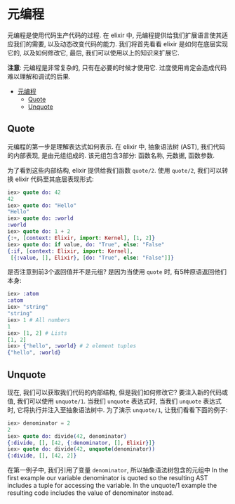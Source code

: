 # 元编程

元编程是使用代码生产代码的过程. 在 elixir 中, 元编程提供给我们扩展语言使其适应我们的需要, 以及动态改变代码的能力. 我们将首先看看 elixir 是如何在底层实现它的, 以及如何修改它, 最后, 我们可以使用以上的知识来扩展它.

**注意**: 元编程是非常复杂的, 只有在必要的时候才使用它. 过度使用肯定会造成代码难以理解和调试的后果.

<!-- TOC -->

- [元编程](#%E5%85%83%E7%BC%96%E7%A8%8B)
    - [Quote](#quote)
    - [Unquote](#unquote)

<!-- /TOC -->

## Quote
元编程的第一步是理解表达式如何表示. 在 elixir 中, 抽象语法树 (AST), 我们代码的内部表现, 是由元组组成的. 该元组包含3部分: 函数名称, 元数据, 函数参数.

为了看到这些内部结构, elixir 提供给我们函数 `quote/2`. 使用 `quote/2`, 我们可以转换 elixir 代码至其底层表现形式:
```elixir
iex> quote do: 42
42
iex> quote do: "Hello"
"Hello"
iex> quote do: :world
:world
iex> quote do: 1 + 2
{:+, [context: Elixir, import: Kernel], [1, 2]}
iex> quote do: if value, do: "True", else: "False"
{:if, [context: Elixir, import: Kernel],
 [{:value, [], Elixir}, [do: "True", else: "False"]]}
```

是否注意到前3个返回值并不是元组? 是因为当使用 `quote` 时, 有5种原语返回他们本身:
```elixir
iex> :atom
:atom
iex> "string"
"string"
iex> 1 # All numbers
1
iex> [1, 2] # Lists
[1, 2]
iex> {"hello", :world} # 2 element tuples
{"hello", :world}
```

## Unquote
现在, 我们可以获取我们代码的内部结构, 但是我们如何修改它? 要注入新的代码或值, 我们可以使用 `unquote/1`. 当我们 `unquote` 表达式时, 当我们 `unquote` 表达式时, 它将执行并注入至抽象语法树中. 为了演示 `unquote/1`, 让我们看看下面的例子:
```elixir
iex> denominator = 2
2
iex> quote do: divide(42, denominator)
{:divide, [], [42, {:denominator, [], Elixir}]}
iex> quote do: divide(42, unquote(denominator))
{:divide, [], [42, 2]}
```

在第一例子中, 我们引用了变量 `denominator`, 所以抽象语法树包含的元组中
In the first example our variable denominator is quoted so the resulting AST includes a tuple for accessing the variable. In the unquote/1 example the resulting code includes the value of denominator instead.

